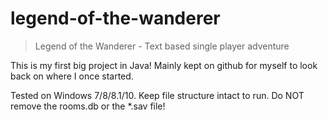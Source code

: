 # legend-of-the-wanderer
> Legend of the Wanderer - Text based single player adventure

This is my first big project in Java! Mainly kept on github for myself to look back on where I once started.

Tested on Windows 7/8/8.1/10. Keep file structure intact to run. Do NOT remove the rooms.db or the *.sav file!
